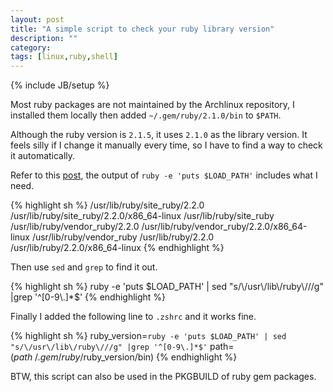 ```yaml
---
layout: post
title: "A simple script to check your ruby library version"
description: ""
category: 
tags: [linux,ruby,shell]
---
```

{% include JB/setup %}

Most ruby packages are not maintained by the Archlinux repository, I installed them locally then added `~/.gem/ruby/2.1.0/bin` to `$PATH`.

Although the ruby version is `2.1.5`, it uses `2.1.0` as the library version. It feels silly if I change it manually every time, so I have to find a way to check it automatically.

Refer to this [post](http://forum.ubuntu.com.cn/viewtopic.php?f=48&t=466400), the output of `ruby -e 'puts $LOAD_PATH'` includes what I need.

{% highlight sh %}
/usr/lib/ruby/site_ruby/2.2.0
/usr/lib/ruby/site_ruby/2.2.0/x86_64-linux
/usr/lib/ruby/site_ruby
/usr/lib/ruby/vendor_ruby/2.2.0
/usr/lib/ruby/vendor_ruby/2.2.0/x86_64-linux
/usr/lib/ruby/vendor_ruby
/usr/lib/ruby/2.2.0
/usr/lib/ruby/2.2.0/x86_64-linux
{% endhighlight %}

Then use `sed` and `grep` to find it out.

{% highlight sh %}
ruby -e 'puts $LOAD_PATH' | sed "s/\/usr\/lib\/ruby\///g" |grep '^[0-9\.]*$'
{% endhighlight %}

Finally I added the following line to `.zshrc` and it works fine.


{% highlight sh %}
ruby_version=`ruby -e 'puts $LOAD_PATH' | sed "s/\/usr\/lib\/ruby\///g" |grep '^[0-9\.]*$'`
path=($path ~/.gem/ruby/$ruby_version/bin)
{% endhighlight %}

BTW, this script can also be used in the PKGBUILD of ruby gem packages.
